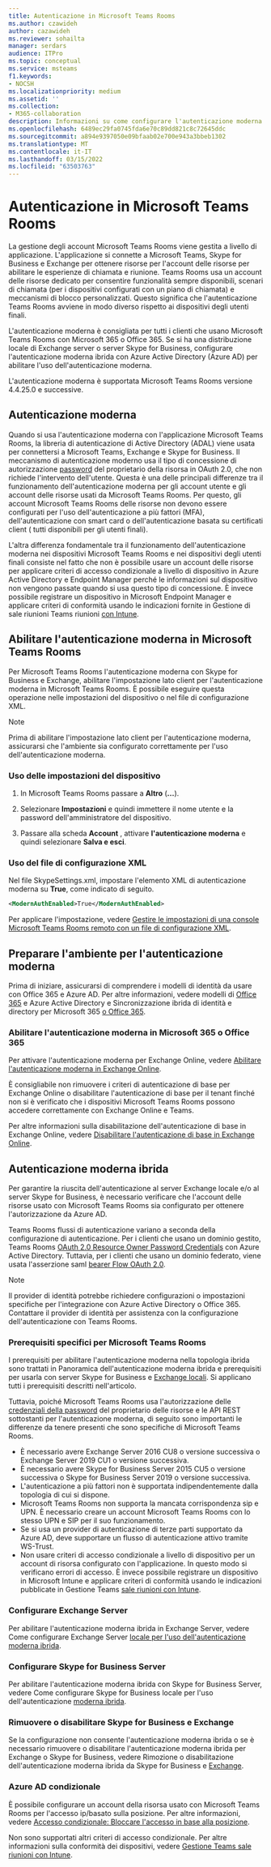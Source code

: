 ```yaml
---
title: Autenticazione in Microsoft Teams Rooms
ms.author: czawideh
author: cazawideh
ms.reviewer: sohailta
manager: serdars
audience: ITPro
ms.topic: conceptual
ms.service: msteams
f1.keywords:
- NOCSH
ms.localizationpriority: medium
ms.assetid: ''
ms.collection:
- M365-collaboration
description: Informazioni su come configurare l'autenticazione moderna per Microsoft Teams Rooms
ms.openlocfilehash: 6489ec29fa0745fda6e70c89dd821c8c72645ddc
ms.sourcegitcommit: a894e9397050e09bfaab02e700e943a3bbeb1302
ms.translationtype: MT
ms.contentlocale: it-IT
ms.lasthandoff: 03/15/2022
ms.locfileid: "63503763"
---
```

# <a name="authentication-in-microsoft-teams-rooms"></a>Autenticazione in Microsoft Teams Rooms

La gestione degli account Microsoft Teams Rooms viene gestita a livello di applicazione. L'applicazione si connette a Microsoft Teams, Skype for Business e Exchange per ottenere risorse per l'account delle risorse per abilitare le esperienze di chiamata e riunione. Teams Rooms usa un account delle risorse dedicato per consentire funzionalità sempre disponibili, scenari di chiamata (per i dispositivi configurati con un piano di chiamata) e meccanismi di blocco personalizzati. Questo significa che l'autenticazione Teams Rooms avviene in modo diverso rispetto ai dispositivi degli utenti finali.  

L'autenticazione moderna è consigliata per tutti i clienti che usano Microsoft Teams Rooms con Microsoft 365 o Office 365. Se si ha una distribuzione locale di Exchange server o server Skype for Business, configurare l'autenticazione moderna ibrida con Azure Active Directory (Azure AD[](/office365/enterprise/hybrid-modern-auth-overview)) per abilitare l'uso dell'autenticazione moderna.

L'autenticazione moderna è supportata Microsoft Teams Rooms versione 4.4.25.0 e successive.

## <a name="modern-authentication"></a>Autenticazione moderna

Quando si usa l'autenticazione moderna con l'applicazione Microsoft Teams Rooms, la libreria di autenticazione di Active Directory (ADAL) viene usata per connettersi a Microsoft Teams, Exchange e Skype for Business. Il meccanismo di autenticazione moderno usa il tipo di concessione di autorizzazione [password](/azure/active-directory/develop/v2-oauth-ropc) del proprietario della risorsa in OAuth 2.0, che non richiede l'intervento dell'utente. Questa è una delle principali differenze tra il funzionamento dell'autenticazione moderna per gli account utente e gli account delle risorse usati da Microsoft Teams Rooms. Per questo, gli account Microsoft Teams Rooms delle risorse non devono essere configurati per l'uso dell'autenticazione a più fattori (MFA), dell'autenticazione con smart card o dell'autenticazione basata su certificati client ( tutti disponibili per gli utenti finali).

L'altra differenza fondamentale tra il funzionamento dell'autenticazione moderna nei dispositivi Microsoft Teams Rooms e nei dispositivi degli utenti finali consiste nel fatto che non è possibile usare un account delle risorse per applicare criteri di accesso condizionale a livello di dispositivo in Azure Active Directory e Endpoint Manager perché le informazioni sul dispositivo non vengono passate quando si usa questo tipo di concessione. È invece possibile registrare un dispositivo in Microsoft Endpoint Manager e applicare criteri di conformità usando le indicazioni fornite in Gestione di sale riunioni Teams riunioni [con Intune](https://techcommunity.microsoft.com/t5/intune-customer-success/managing-teams-meeting-rooms-with-intune/ba-p/1069230).

## <a name="enable-modern-authentication-on-microsoft-teams-rooms"></a>Abilitare l'autenticazione moderna in Microsoft Teams Rooms

Per Microsoft Teams Rooms l'autenticazione moderna con Skype for Business e Exchange, abilitare l'impostazione lato client per l'autenticazione moderna in Microsoft Teams Rooms. È possibile eseguire questa operazione nelle impostazioni del dispositivo o nel file di configurazione XML.

> [!NOTE]
> Prima di abilitare l'impostazione lato client per l'autenticazione moderna, assicurarsi che l'ambiente sia configurato correttamente per l'uso dell'autenticazione moderna.

### <a name="using-device-settings"></a>Uso delle impostazioni del dispositivo

1. In Microsoft Teams Rooms passare a **Altro** (**...**).
    
2. Selezionare **Impostazioni** e quindi immettere il nome utente e la password dell'amministratore del dispositivo.
3. Passare alla scheda **Account** , attivare **l'autenticazione moderna** e quindi selezionare **Salva e esci**.

### <a name="using-the-xml-config-file"></a>Uso del file di configurazione XML

Nel file SkypeSettings.xml, impostare l'elemento XML di autenticazione moderna su **True**, come indicato di seguito.

```XML
<ModernAuthEnabled>True</ModernAuthEnabled>
```

Per applicare l'impostazione, vedere [Gestire le impostazioni di una console Microsoft Teams Rooms remoto con un file di configurazione XML](xml-config-file.md).

## <a name="prepare-your-environment-for-modern-authentication"></a>Preparare l'ambiente per l'autenticazione moderna

Prima di iniziare, assicurarsi di comprendere i modelli di identità da usare con Office 365 e Azure AD. Per altre informazioni, vedere modelli di [Office 365](/Office365/Enterprise/about-office-365-identity) e Azure Active Directory e Sincronizzazione ibrida di identità e directory per Microsoft 365 [o Office 365](/Office365/Enterprise/plan-for-directory-synchronization).

### <a name="enable-modern-authentication-in-microsoft-365-or-office-365"></a>Abilitare l'autenticazione moderna in Microsoft 365 o Office 365

Per attivare l'autenticazione moderna per Exchange Online, vedere [Abilitare l'autenticazione moderna in Exchange Online](/exchange/clients-and-mobile-in-exchange-online/enable-or-disable-modern-authentication-in-exchange-online).

È consigliabile non rimuovere i criteri di autenticazione di base per Exchange Online o disabilitare l'autenticazione di base per il tenant finché non si è verificato che i dispositivi Microsoft Teams Rooms possono accedere correttamente con Exchange Online e Teams.

Per altre informazioni sulla disabilitazione dell'autenticazione di base in Exchange Online, vedere [Disabilitare l'autenticazione di base in Exchange Online](/exchange/clients-and-mobile-in-exchange-online/disable-basic-authentication-in-exchange-online).

## <a name="hybrid-modern-authentication"></a>Autenticazione moderna ibrida

Per garantire la riuscita dell'autenticazione al server Exchange locale e/o al server Skype for Business, è necessario verificare che l'account delle risorse usato con Microsoft Teams Rooms sia configurato per ottenere l'autorizzazione da Azure AD.

Teams Rooms flussi di autenticazione variano a seconda della configurazione di autenticazione. Per i clienti che usano un dominio gestito, Teams Rooms [OAuth 2.0 Resource Owner Password Credentials](/azure/active-directory/develop/v2-oauth-ropc) con Azure Active Directory. Tuttavia, per i clienti che usano un dominio federato, viene usata l'asserzione saml [bearer Flow OAuth 2.0](/azure/active-directory/develop/v2-saml-bearer-assertion).

> [!NOTE]
> Il provider di identità potrebbe richiedere configurazioni o impostazioni specifiche per l'integrazione con Azure Active Directory o Office 365. Contattare il provider di identità per assistenza con la configurazione dell'autenticazione con Teams Rooms.


### <a name="prerequisites-specific-to-microsoft-teams-rooms"></a>Prerequisiti specifici per Microsoft Teams Rooms

I prerequisiti per abilitare l'autenticazione moderna nella topologia ibrida sono trattati in Panoramica dell'autenticazione moderna ibrida e prerequisiti per usarla con server Skype for Business e [Exchange locali](/office365/enterprise/hybrid-modern-auth-overview). Si applicano tutti i prerequisiti descritti nell'articolo.

Tuttavia, poiché Microsoft Teams Rooms usa l'autorizzazione delle [credenziali della password](https://tools.ietf.org/html/rfc6749#section-1.3.3) del proprietario delle risorse e le API REST sottostanti per l'autenticazione moderna, di seguito sono importanti le differenze da tenere presenti che sono specifiche di Microsoft Teams Rooms.

- È necessario avere Exchange Server 2016 CU8 o versione successiva o Exchange Server 2019 CU1 o versione successiva.
- È necessario avere Skype for Business Server 2015 CU5 o versione successiva o Skype for Business Server 2019 o versione successiva.
- L'autenticazione a più fattori non è supportata indipendentemente dalla topologia di cui si dispone.
- Microsoft Teams Rooms non supporta la mancata corrispondenza sip e UPN. È necessario creare un account Microsoft Teams Rooms con lo stesso UPN e SIP per il suo funzionamento.
- Se si usa un provider di autenticazione di terze parti supportato da Azure AD, deve supportare un flusso di autenticazione attivo tramite WS-Trust.
- Non usare criteri di accesso condizionale a livello di dispositivo per un account di risorsa configurato con l'applicazione. In questo modo si verificano errori di accesso. È invece possibile registrare un dispositivo in Microsoft Intune e applicare criteri di conformità usando le indicazioni pubblicate in Gestione Teams [sale riunioni con Intune](https://techcommunity.microsoft.com/t5/intune-customer-success/managing-teams-meeting-rooms-with-intune/ba-p/1069230).

### <a name="configure-exchange-server"></a>Configurare Exchange Server

Per abilitare l'autenticazione moderna ibrida in Exchange Server, vedere Come configurare Exchange Server [locale per l'uso dell'autenticazione moderna ibrida](/Office365/Enterprise/configure-exchange-server-for-hybrid-modern-authentication).

### <a name="configure-skype-for-business-server"></a>Configurare Skype for Business Server

Per abilitare l'autenticazione moderna ibrida con Skype for Business Server, vedere Come configurare Skype for Business locale per l'uso dell'autenticazione [moderna ibrida](/Office365/Enterprise/configure-exchange-server-for-hybrid-modern-authentication).

### <a name="remove-or-disable-skype-for-business-and-exchange"></a>Rimuovere o disabilitare Skype for Business e Exchange

Se la configurazione non consente l'autenticazione moderna ibrida o se è necessario rimuovere o disabilitare l'autenticazione moderna ibrida per Exchange o Skype for Business, vedere Rimozione o disabilitazione dell'autenticazione moderna ibrida da Skype for Business e [Exchange](/Office365/Enterprise/remove-or-disable-hybrid-modern-authentication-from-skype-for-business-and-excha).

### <a name="azure-ad-conditional-access"></a>Azure AD condizionale

È possibile configurare un account della risorsa usato con Microsoft Teams Rooms per l'accesso ip/basato sulla posizione. Per altre informazioni, vedere [Accesso condizionale: Bloccare l'accesso in base alla posizione](/azure/active-directory/conditional-access/howto-conditional-access-policy-location).

Non sono supportati altri criteri di accesso condizionale. Per altre informazioni sulla conformità dei dispositivi, vedere [Gestione Teams sale riunioni con Intune](https://techcommunity.microsoft.com/t5/intune-customer-success/managing-teams-meeting-rooms-with-intune/ba-p/1069230).
